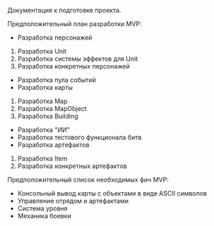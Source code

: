 Документация к подготовке проекта.

Предположительный план разработки MVP:
* Разработка персонажей
1) Разработка Unit 
2) Разработка системы эффектов для Unit
3) Разработка конкретных персонажей
* Разработка пула событий
* Разработка карты
1) Разработка Map
2) Разработка MapObject
3) Разработка Building
* Разработка "ИИ"
* Разработка тестового функционала битв
* Разработка артефактов
1) Разработка Item
2) Разработка конкретных артефактов

Предположительный список необходимых фич MVP:
* Консольный вывод карты с объектами в виде ASCII символов
* Управление отрядом и артефактами
* Система уровня
* Механика боевки 
